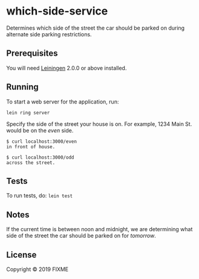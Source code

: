 # which-side-service

Determines which side of the street the car should be parked on during alternate side parking restrictions.

## Prerequisites

You will need [Leiningen][] 2.0.0 or above installed.

[leiningen]: https://github.com/technomancy/leiningen

## Running

To start a web server for the application, run:

    lein ring server

Specify the side of the street your house is on. For example, 1234 Main St. would be on the *even* side.

    $ curl localhost:3000/even
    in front of house.

    $ curl localhost:3000/odd
    across the street.

## Tests

To run tests, do: `lein test`

## Notes

If the current time is between noon and midnight, we are determining what side of the street the car should be parked on for *tomorrow*.

## License

Copyright © 2019 FIXME
